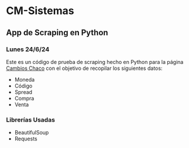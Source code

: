 # CM-Sistemas
## App de Scraping en Python

### Lunes 24/6/24
Este es un código de prueba de scraping hecho en Python para la página [Cambios Chaco](https://www.cambioschaco.com.py) con el objetivo de recopilar los siguientes datos:

- Moneda
- Código
- Spread
- Compra
- Venta

### Librerías Usadas
- BeautifulSoup
- Requests
